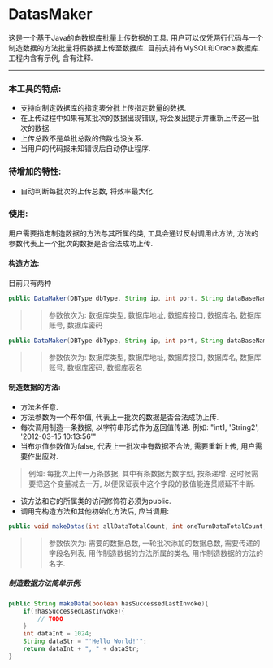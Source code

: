 # DatasMaker
这是一个基于Java的向数据库批量上传数据的工具. 用户可以仅凭两行代码与一个制造数据的方法批量将假数据上传至数据库. 目前支持有MySQL和Oracal数据库. 工程内含有示例, 含有注释. <br/>

----
### 本工具的特点:
* 支持向制定数据库的指定表分批上传指定数量的数据. <br/>
* 在上传过程中如果有某批次的数据出现错误, 将会发出提示并重新上传这一批次的数据. <br/>
* 上传总数不是单批总数的倍数也没关系. <br/>
* 当用户的代码报未知错误后自动停止程序. <br/>
### 待增加的特性: 
* 自动判断每批次的上传总数, 将效率最大化. <br/>
### 使用: 
用户需要指定制造数据的方法与其所属的类, 工具会通过反射调用此方法, 方法的参数代表上一个批次的数据是否合法成功上传. <br/>
#### 构造方法: 
目前只有两种 <br/>
```Java
public DataMaker(DBType dbType, String ip, int port, String dataBaseName, String userName, String password)
```
>>参数依次为: 数据库类型, 数据库地址, 数据库接口, 数据库名, 数据库账号, 数据库密码 <br/>
```Java
public DataMaker(DBType dbType, String ip, int port, String dataBaseName, String userName, String password, String tableName)
```
>>参数依次为: 数据库类型, 数据库地址, 数据库接口, 数据库名, 数据库账号, 数据库密码, 数据库表名 <br/>
#### 制造数据的方法: 
* 方法名任意. <br/>
* 方法参数为一个布尔值, 代表上一批次的数据是否合法成功上传. <br/>
* 每次调用制造一条数据, 以字符串形式作为返回值传递. 例如: "int1, 'String2', '2012-03-15 10:13:56'" <br/>
* 当布尔值参数值为false, 代表上一批次中有数据不合法, 需要重新上传, 用户需要作出应对. <br/>
>例如: 每批次上传一万条数据, 其中有条数据为数字型, 按条递增. 这时候需要把这个变量减去一万, 以便保证表中这个字段的数值能连贯顺延不中断. <br/>
* 该方法和它的所属类的访问修饰符必须为public. <br/>
* 调用完构造方法和其他初始化方法后, 应当调用: <br/>
```Java
public void makeDatas(int allDataTotalCount, int oneTurnDataTotalCount, String fields, String callerClassName, String methodName)
```
>>参数依次为: 需要的数据总数, 一轮批次添加的数据总数, 需要传递的字段名列表, 用作制造数据的方法所属的类名, 用作制造数据的方法的名字.<br/>
##### 制造数据方法简单示例: 
```Java
public String makeData(boolean hasSuccessedLastInvoke){
	if(!hasSuccessedLastInvoke){
		// TODO
	}
	int dataInt = 1024;
	String dataStr = "'Hello World!'";
	return dataInt + ", " + dataStr;
}
```
